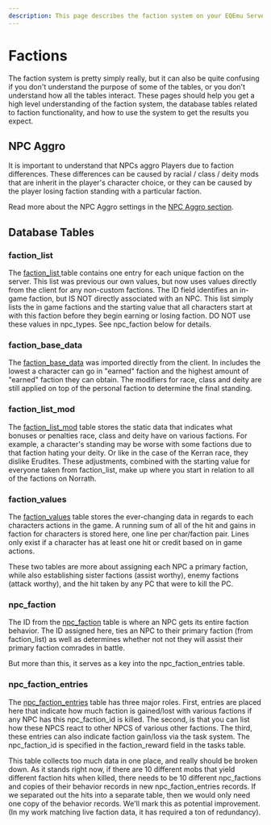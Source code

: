 ```yaml
---
description: This page describes the faction system on your EQEmu Server.
---
```


# Factions

The faction system is pretty simply really, but it can also be quite confusing if you don't understand the purpose of some of the tables, or you don't understand how all the tables interact. These pages should help you get a high level understanding of the faction system, the database tables related to faction functionality, and how to use the system to get the results you expect.

## NPC Aggro

It is important to understand that NPCs aggro Players due to faction differences.  These differences can be caused by racial / class / deity mods that are inherit in the player's character choice, or they can be caused by the player losing faction standing with a particular faction.

Read more about the NPC Aggro settings in the [NPC Aggro section](../npc/npc-aggro.md).

## Database Tables

### faction_list

The [faction_list ](https://eqemu.gitbook.io/database-schema/server/factions/faction_list)table contains one entry for each unique faction on the server. This list was previous our own values, but now uses values directly from the client for any non-custom factions. The ID field identifies an in-game faction, but IS NOT directly associated with an NPC. This list simply lists the in game factions and the starting value that all characters start at with this faction before they begin earning or losing faction. DO NOT use these values in npc_types. See npc_faction below for details.

### faction_base_data

The [faction_base_data](https://eqemu.gitbook.io/database-schema/server/factions/faction_base_data) was imported directly from the client. In includes the lowest a character can go in "earned" faction and the highest amount of "earned" faction they can obtain. The modifiers for race, class and deity are still applied on top of the personal faction to determine the final standing.

### faction_list_mod

The [faction_list_mod](https://eqemu.gitbook.io/database-schema/server/factions/faction_list_mod) table stores the static data that indicates what bonuses or penalties race, class and deity have on various factions. For example, a character's standing may be worse with some factions due to that faction hating your deity. Or like in the case of the Kerran race, they dislike Erudites. These adjustments, combined with the starting value for everyone taken from faction_list, make up where you start in relation to all of the factions on Norrath.

### faction_values

The [faction_values](https://eqemu.gitbook.io/database-schema/server/factions/faction_values) table stores the ever-changing data in regards to each characters actions in the game. A running sum of all of the hit and gains in faction for characters is stored here, one line per char/faction pair. Lines only exist if a character has at least one hit or credit based on in game actions.

These two tables are more about assigning each NPC a primary faction, while also establishing sister factions (assist worthy), enemy factions (attack worthy), and the hit taken by any PC that were to kill the PC.

### npc_faction

The ID from the [npc_faction](https://eqemu.gitbook.io/database-schema/server/npcs/npc_faction) table is where an NPC gets its entire faction behavior. The ID assigned here, ties an NPC to their primary faction (from faction_list) as well as determines whether not not they will assist their primary faction comrades in battle.

But more than this, it serves as a key into the npc_faction_entries table.

### npc_faction_entries

The [npc_faction_entries](https://eqemu.gitbook.io/database-schema/server/npcs/npc_faction_entries) table has three major roles. First, entries are placed here that indicate how much faction is gained/lost with various factions if any NPC has this npc_faction_id is killed. The second, is that you can list how these NPCS react to other NPCS of various other factions. The third, these entries can also indicate faction gain/loss via the task system. The npc_faction_id is specified in the faction_reward field in the tasks table.

This table collects too much data in one place, and really should be broken down. As it stands right now, if there are 10 different mobs that yield different faction hits when killed, there needs to be 10 different npc_factions and copies of their behavior records in new npc_faction_entries records. If we separated out the hits into a separate table, then we would only need one copy of the behavior records. We'll mark this as potential improvement. (In my work matching live faction data, it has required a ton of redundancy).

